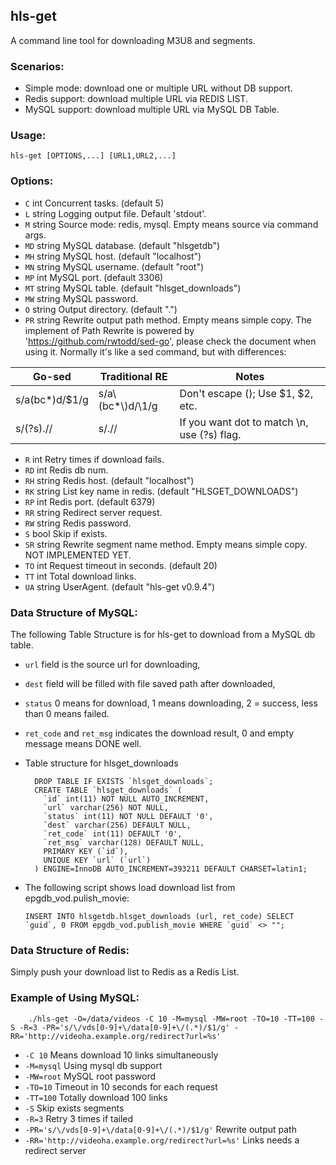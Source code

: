## hls-get
   A command line tool for downloading M3U8 and segments.
   
### Scenarios:

   * Simple mode: download one or multiple URL without DB support.
   * Redis support: download multiple URL via REDIS LIST.
   * MySQL support: download multiple URL via MySQL DB Table.

### Usage:

    hls-get [OPTIONS,...] [URL1,URL2,...]

### Options:

- `C` int
      Concurrent tasks. (default 5)
- `L` string
      Logging output file. Default 'stdout'.
- `M` string
      Source mode: redis, mysql. Empty means source via command args.
- `MD` string
      MySQL database. (default "hlsgetdb")
- `MH` string
      MySQL host. (default "localhost")
- `MN` string
      MySQL username. (default "root")
- `MP` int
      MySQL port. (default 3306)
- `MT` string
      MySQL table. (default "hlsget_downloads")
- `MW` string
      MySQL password.
- `O` string
      Output directory. (default ".")
- `PR` string
      Rewrite output path method. Empty means simple copy. 
      The implement of Path Rewrite is powered by 'https://github.com/rwtodd/sed-go', please check the document when using it.
      Normally it's like a sed command, but with differences:
          
| Go-sed          |  Traditional RE   | Notes                             |
| --------------- | ----------------- | --------------------------------- |
|  s/a(bc*)d/$1/g |  s/a\\(bc*\\)d/\1/g | Don't escape (); Use $1, $2, etc. |
|  s/(?s).//      |  s/.//            | If you want dot to match \n, use (?s) flag.  |

- `R` int
      Retry times if download fails.
- `RD` int
      Redis db num.
- `RH` string
      Redis host. (default "localhost")
- `RK` string
      List key name in redis. (default "HLSGET_DOWNLOADS")
- `RP` int
      Redis port. (default 6379)
- `RR` string
      Redirect server request.
- `RW` string
      Redis password.
- `S`  bool
      Skip if exists.
- `SR` string
      Rewrite segment name method. Empty means simple copy. NOT IMPLEMENTED YET.
- `TO` int
      Request timeout in seconds. (default 20)
- `TT` int
      Total download links.
- `UA` string
      UserAgent. (default "hls-get v0.9.4")

### Data Structure of MySQL:

  The following Table Structure is for hls-get to download from a MySQL db table.
  
  - `url` field is the source url for downloading,
  
  - `dest` field will be filled with file saved path after downloaded,
  
  - `status` 0 means for download, 1 means downloading, 2 = success, less than 0 means failed.
  
  - `ret_code` and `ret_msg` indicates the download result, 0 and empty message means DONE well.
 
  - Table structure for hlsget_downloads
  
          DROP TABLE IF EXISTS `hlsget_downloads`;
          CREATE TABLE `hlsget_downloads` (
            `id` int(11) NOT NULL AUTO_INCREMENT,
            `url` varchar(256) NOT NULL,
            `status` int(11) NOT NULL DEFAULT '0',
            `dest` varchar(256) DEFAULT NULL,
            `ret_code` int(11) DEFAULT '0',
            `ret_msg` varchar(128) DEFAULT NULL,
            PRIMARY KEY (`id`),
            UNIQUE KEY `url` (`url`)
          ) ENGINE=InnoDB AUTO_INCREMENT=393211 DEFAULT CHARSET=latin1;
 
  - The following script shows load download list from epgdb_vod.pulish_movie:
  
        INSERT INTO hlsgetdb.hlsget_downloads (url, ret_code) SELECT `guid`, 0 FROM epgdb_vod.publish_movie WHERE `guid` <> "";

### Data Structure of Redis:

  Simply push your download list to Redis as a Redis List.
  
### Example of Using MySQL:

        ./hls-get -O=/data/videos -C 10 -M=mysql -MW=root -TO=10 -TT=100 -S -R=3 -PR='s/\/vds[0-9]+\/data[0-9]+\/(.*)/$1/g' -RR='http://videoha.example.org/redirect?url=%s'
    
- `-C 10` Means download 10 links simultaneously
- `-M=mysql` Using mysql db support
- `-MW=root` MySQL root password
- `-TO=10` Timeout in 10 seconds for each request
- `-TT=100` Totally download 100 links
- `-S` Skip exists segments
- `-R=3` Retry 3 times if tailed
- `-PR='s/\/vds[0-9]+\/data[0-9]+\/(.*)/$1/g'` Rewrite output path
- `-RR='http://videoha.example.org/redirect?url=%s'` Links needs a redirect server

